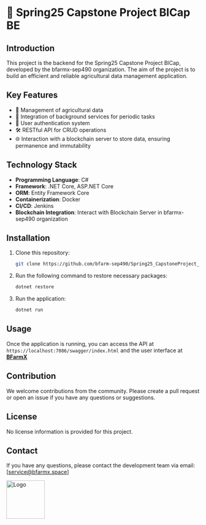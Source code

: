 # 🌱 Spring25 Capstone Project BlCap BE

## Introduction
This project is the backend for the Spring25 Capstone Project BlCap, developed by the bfarmx-sep490 organization. The aim of the project is to build an efficient and reliable agricultural data management application.

## Key Features
- 🌾 Management of agricultural data
- 🔄 Integration of background services for periodic tasks
- 🔐 User authentication system
- 🛠️ RESTful API for CRUD operations
- 🌐 Interaction with a blockchain server to store data, ensuring permanence and immutability

## Technology Stack
- **Programming Language**: C# 
- **Framework**: .NET Core, ASP.NET Core
- **ORM**: Entity Framework Core
- **Containerization**: Docker
- **CI/CD**: Jenkins
- **Blockchain Integration**: Interact with Blockchain Server in bfarmx-sep490 organization

## Installation
1. Clone this repository:
   ```bash
   git clone https://github.com/bfarm-sep490/Spring25_CapstoneProject_BlCap_BE.git
   ```
2. Run the following command to restore necessary packages:
   ```bash
   dotnet restore
   ```
3. Run the application:
   ```bash
   dotnet run
   ```

## Usage
Once the application is running, you can access the API at `https://localhost:7086/swagger/index.html` and the user interface at <a href="https://bfarmx.space" target="_blank"><strong>BFarmX</strong></a>

## Contribution
We welcome contributions from the community. Please create a pull request or open an issue if you have any questions or suggestions.

## License
No license information is provided for this project.

## Contact
If you have any questions, please contact the development team via email: [service@bfarmx.space] 

<img src="https://res.cloudinary.com/dwkgc6ibi/image/upload/v1744691563/LOGO_gkyptf.png" alt="Logo" width="100" />
